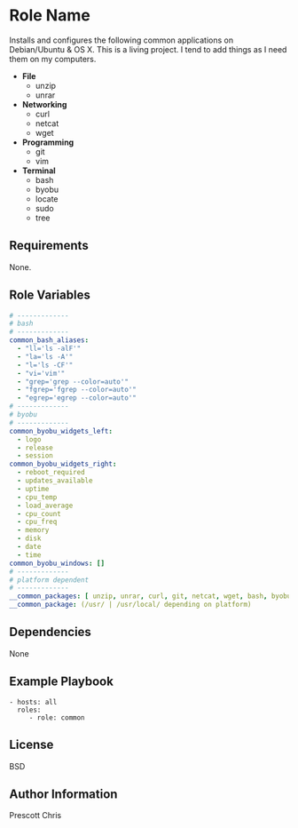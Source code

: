 Role Name
=========

Installs and configures the following common applications on Debian/Ubuntu & OS X. This is a living project. I tend to add things as I need them on my computers.

- **File**
  - unzip
  - unrar
- **Networking**  
  - curl
  - netcat
  - wget
- **Programming**
  - git
  - vim
- **Terminal**
  - bash
  - byobu
  - locate
  - sudo
  - tree

Requirements
------------

None.

Role Variables
--------------

```yaml
# -------------
# bash
# -------------
common_bash_aliases:
  - "ll='ls -alF'"
  - "la='ls -A'"
  - "l='ls -CF'"
  - "vi='vim'"
  - "grep='grep --color=auto'"
  - "fgrep='fgrep --color=auto'"
  - "egrep='egrep --color=auto'"
# -------------
# byobu
# -------------
common_byobu_widgets_left:
  - logo
  - release
  - session
common_byobu_widgets_right:
  - reboot_required
  - updates_available
  - uptime
  - cpu_temp
  - load_average
  - cpu_count
  - cpu_freq
  - memory
  - disk
  - date
  - time
common_byobu_windows: []
# -------------
# platform dependent
# -------------
__common_packages: [ unzip, unrar, curl, git, netcat, wget, bash, byobu, locate, sudo, tree, vim ]
__common_package: (/usr/ | /usr/local/ depending on platform)

```

Dependencies
------------

None

Example Playbook
----------------

    - hosts: all
      roles:
         - role: common

License
-------

BSD

Author Information
------------------

Prescott Chris
